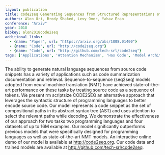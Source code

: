 ```yaml
---
layout: publication
title: code2seq Generating Sequences from Structured Representations of Code
authors: Alon Uri, Brody Shaked, Levy Omer, Yahav Eran
conference: "Arxiv"
year: 2018
bibkey: alon2018code2seq
additional_links:
  - {name: "Paper", url: "https://arxiv.org/abs/1808.01400"}
  - {name: "Code", url: "http://code2seq.org"}
  - {name: "Code", url: "http://github.com/tech-srl/code2seq"}
tags: ['Applications', 'Attention Mechanism', 'Has Code', 'Model Architecture', 'RAG', 'Reinforcement Learning']
---
```

The ability to generate natural language sequences from source code snippets has a variety of applications such as code summarization documentation and retrieval. Sequence-to-sequence (seq2seq) models adopted from neural machine translation (NMT) have achieved state-of-the-art performance on these tasks by treating source code as a sequence of tokens. We present rm scriptsize CODE2SEQ an alternative approach that leverages the syntactic structure of programming languages to better encode source code. Our model represents a code snippet as the set of compositional paths in its abstract syntax tree (AST) and uses attention to select the relevant paths while decoding. We demonstrate the effectiveness of our approach for two tasks two programming languages and four datasets of up to 16M examples. Our model significantly outperforms previous models that were specifically designed for programming languages as well as state-of-the-art NMT models. An interactive online demo of our model is available at http://code2seq.org. Our code data and trained models are available at http://github.com/tech-srl/code2seq.
